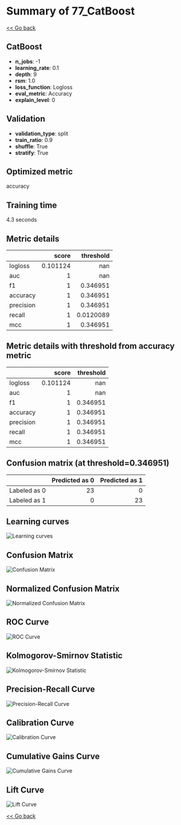# Summary of 77_CatBoost

[<< Go back](../README.md)


## CatBoost
- **n_jobs**: -1
- **learning_rate**: 0.1
- **depth**: 9
- **rsm**: 1.0
- **loss_function**: Logloss
- **eval_metric**: Accuracy
- **explain_level**: 0

## Validation
 - **validation_type**: split
 - **train_ratio**: 0.9
 - **shuffle**: True
 - **stratify**: True

## Optimized metric
accuracy

## Training time

4.3 seconds

## Metric details
|           |    score |   threshold |
|:----------|---------:|------------:|
| logloss   | 0.101124 | nan         |
| auc       | 1        | nan         |
| f1        | 1        |   0.346951  |
| accuracy  | 1        |   0.346951  |
| precision | 1        |   0.346951  |
| recall    | 1        |   0.0120089 |
| mcc       | 1        |   0.346951  |


## Metric details with threshold from accuracy metric
|           |    score |   threshold |
|:----------|---------:|------------:|
| logloss   | 0.101124 |  nan        |
| auc       | 1        |  nan        |
| f1        | 1        |    0.346951 |
| accuracy  | 1        |    0.346951 |
| precision | 1        |    0.346951 |
| recall    | 1        |    0.346951 |
| mcc       | 1        |    0.346951 |


## Confusion matrix (at threshold=0.346951)
|              |   Predicted as 0 |   Predicted as 1 |
|:-------------|-----------------:|-----------------:|
| Labeled as 0 |               23 |                0 |
| Labeled as 1 |                0 |               23 |

## Learning curves
![Learning curves](learning_curves.png)
## Confusion Matrix

![Confusion Matrix](confusion_matrix.png)


## Normalized Confusion Matrix

![Normalized Confusion Matrix](confusion_matrix_normalized.png)


## ROC Curve

![ROC Curve](roc_curve.png)


## Kolmogorov-Smirnov Statistic

![Kolmogorov-Smirnov Statistic](ks_statistic.png)


## Precision-Recall Curve

![Precision-Recall Curve](precision_recall_curve.png)


## Calibration Curve

![Calibration Curve](calibration_curve_curve.png)


## Cumulative Gains Curve

![Cumulative Gains Curve](cumulative_gains_curve.png)


## Lift Curve

![Lift Curve](lift_curve.png)



[<< Go back](../README.md)
